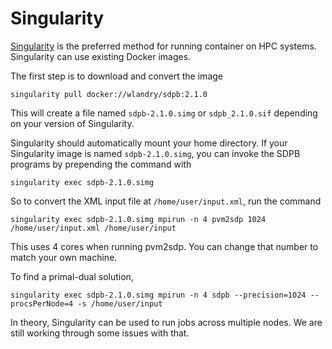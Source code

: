 # Singularity

[Singularity](https://www.sylabs.io/docs/) is the preferred method for
running container on HPC systems.  Singularity can use existing Docker
images.

The first step is to download and convert the image

    singularity pull docker://wlandry/sdpb:2.1.0

This will create a file named `sdpb-2.1.0.simg` or `sdpb_2.1.0.sif`
depending on your version of Singularity.

Singularity should automatically mount your home directory.  If your
Singularity image is named `sdpb-2.1.0.simg`, you can invoke the SDPB
programs by prepending the command with

    singularity exec sdpb-2.1.0.simg

So to convert the XML input file at `/home/user/input.xml`, run the command

    singularity exec sdpb-2.1.0.simg mpirun -n 4 pvm2sdp 1024 /home/user/input.xml /home/user/input

This uses 4 cores when running pvm2sdp.  You can change that number to
match your own machine.

To find a primal-dual solution, 

    singularity exec sdpb-2.1.0.simg mpirun -n 4 sdpb --precision=1024 --procsPerNode=4 -s /home/user/input

In theory, Singularity can be used to run jobs across multiple nodes.
We are still working through some issues with that.

